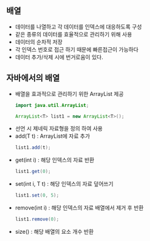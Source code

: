 ## 배열
- 데이터를 나열하고 각 데이터를 인덱스에 대응하도록 구성
- 같은 종류의 데이터를 효율적으로 관리하기 위해 사용
- 데이터의 순차적 저장
- 각 인덱스 번호로 접근 하기 때문에 빠른접근이 가능하다
- 데이터 추가/삭제 시에 번거로움이 있다.

## 자바에서의 배열
- 배열을 효과적으로 관리하기 위한 ArrayList 제공
	```java
	import java.util.ArrayList;

	ArrayList<T> list1 = new ArrayList<T>();
	```
- 선언 시 제네릭 자료형을 정의 하여 사용
- add(T t) : ArrayList에 자료 추가
	```java
	list1.add(t);
	```
- get(int i) : 해당 인덱스의 자료 반환
	```java
	list1.get(0);
	```
- set(int i, T t) : 해당 인덱스의 자료 덮어쓰기
	```java
	list1.set(0, 5);
	```
- remove(int i) : 해당 인덱스의 자료 배열에서 제거 후 반환
	```java
	list1.remove(0);
	```
- size() : 해당 배열의 요소 개수 반환
